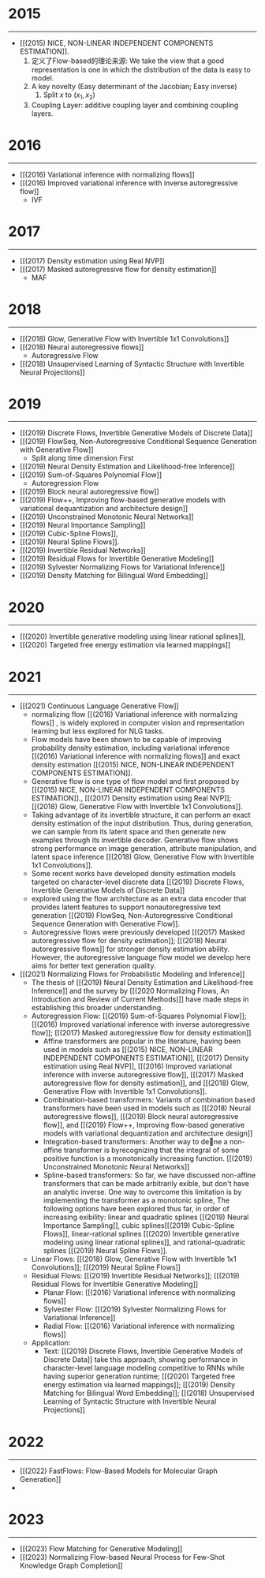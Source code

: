 # 2015
---
- [[(2015) NICE, NON-LINEAR INDEPENDENT COMPONENTS ESTIMATION]].
	1. 定义了Flow-based的理论来源: We take the view that a good representation is one in which the distribution of the data is easy to model.
	2. A key novelty (Easy determinant of the Jacobian; Easy inverse)
		1. Split $x$ to $(x_1, x_2)$
	3. Coupling Layer: additive coupling layer and combining coupling layers.
# 2016
---
- [[(2016) Variational inference with normalizing flows]]
- [[(2016) Improved variational inference with inverse autoregressive flow]]
	- IVF

# 2017
---
-  [[(2017) Density estimation using Real NVP]]
- [[(2017) Masked autoregressive flow for density estimation]]
	- MAF

# 2018
---
- [[(2018) Glow, Generative Flow with Invertible 1x1 Convolutions]]
- [[(2018) Neural autoregressive flows]]
	- Autoregressive Flow
- [[(2018) Unsupervised Learning of Syntactic Structure with Invertible Neural Projections]]

# 2019
---
- [[(2019) Discrete Flows, Invertible Generative Models of Discrete Data]]
- [[(2019) FlowSeq, Non-Autoregressive Conditional Sequence Generation with Generative Flow]]
	- Split along time dimension First
- [[(2019) Neural Density Estimation and Likelihood-free Inference]]
- [[(2019) Sum-of-Squares Polynomial Flow]]
	- Autoregression Flow
- [[(2019) Block neural autoregressive flow]]
- [[(2019) Flow++, Improving flow-based generative models with variational dequantization and architecture design]]
-  [[(2019) Unconstrained Monotonic Neural Networks]]
- [[(2019) Neural Importance Sampling]]
- [[(2019)  Cubic-Spline Flows]],
- [[(2019) Neural Spline Flows]].
- [[(2019) Invertible Residual Networks]]
- [[(2019) Residual Flows for Invertible Generative Modeling]]
- [[(2019) Sylvester Normalizing Flows for Variational Inference]]
- [[(2019) Density Matching for Bilingual Word Embedding]]

# 2020
---
- [[(2020) Invertible generative modeling using linear rational splines]],
- [[(2020) Targeted free energy estimation via learned mappings]]

# 2021
---
- [[(2021) Continuous Language Generative Flow]]
	- normalizing flow [[(2016) Variational inference with normalizing flows]] , is widely explored in computer vision and representation learning but less explored for NLG tasks.
	- Flow models have been shown to be capable of improving probability density estimation, including variational inference  [[(2016) Variational inference with normalizing flows]] and exact density estimation [[(2015) NICE, NON-LINEAR INDEPENDENT COMPONENTS ESTIMATION]].
	- Generative flow is one type of flow model and first proposed by  [[(2015) NICE, NON-LINEAR INDEPENDENT COMPONENTS ESTIMATION]]., [[(2017) Density estimation using Real NVP]]; [[(2018) Glow, Generative Flow with Invertible 1x1 Convolutions]].
	- Taking advantage of its invertible structure, it can perform an exact density estimation of the input distribution. Thus, during generation, we can sample from its latent space and then generate new examples through its invertible decoder. Generative flow shows strong performance on image generation, attribute manipulation, and latent space inference [[(2018) Glow, Generative Flow with Invertible 1x1 Convolutions]].
	- Some recent works have developed density estimation models targeted on character-level discrete data  [[(2019) Discrete Flows, Invertible Generative Models of Discrete Data]]
	- explored using the flow architecture as an extra data encoder that provides latent features to support nonautoregressive text generation [[(2019) FlowSeq, Non-Autoregressive Conditional Sequence Generation with Generative Flow]].
	- Autoregressive flows were previously developed [[(2017) Masked autoregressive flow for density estimation]]; [[(2018) Neural autoregressive flows]] for stronger density estimation ability. However, the autoregressive language flow model we develop here aims for better text generation quality.
- [[(2021) Normalizing Flows for Probabilistic Modeling and Inference]]
	- The thesis of [[(2019) Neural Density Estimation and Likelihood-free Inference]]  and the survey by [[(2020 Normalizing Flows, An Introduction and Review of Current Methods)]] have made steps in establishing this broader understanding.
	- Autoregression Flow: [[(2019) Sum-of-Squares Polynomial Flow]]; [[(2016) Improved variational inference with inverse autoregressive flow]]; [[(2017) Masked autoregressive flow for density estimation]]
		- Affine transformers are popular in the literature, having been used in models such as [[(2015) NICE, NON-LINEAR INDEPENDENT COMPONENTS ESTIMATION]], [[(2017) Density estimation using Real NVP]], [[(2016) Improved variational inference with inverse autoregressive flow]], [[(2017) Masked autoregressive flow for density estimation]], and [[(2018) Glow, Generative Flow with Invertible 1x1 Convolutions]].
		- Combination-based transformers: Variants of combination based transformers have been used in models such as [[(2018) Neural autoregressive flows]], [[(2019) Block neural autoregressive flow]], and [[(2019) Flow++, Improving flow-based generative models with variational dequantization and architecture design]]
		- Integration-based transformers: Another way to dene a non-affine transformer is byrecognizing that the integral of some positive function is a monotonically increasing function. [[(2019) Unconstrained Monotonic Neural Networks]]
		- Spline-based transformers: So far, we have discussed non-affine transformers that can be made arbitrarily  exible, but don't have an analytic inverse. One way to overcome this limitation is by implementing the transformer as a monotonic spline, The following options have been explored thus far, in order of increasing exibility: linear and quadratic splines [[(2019) Neural Importance Sampling]], cubic splines[[(2019)  Cubic-Spline Flows]], linear-rational splines [[(2020) Invertible generative modeling using linear rational splines]], and rational-quadratic splines [[(2019) Neural Spline Flows]].
	- Linear Flows: [[(2018) Glow, Generative Flow with Invertible 1x1 Convolutions]]; [[(2019) Neural Spline Flows]]
	- Residual Flows: [[(2019) Invertible Residual Networks]]; [[(2019) Residual Flows for Invertible Generative Modeling]]
		- Planar Flow: [[(2016) Variational inference with normalizing flows]]
		- Sylvester Flow: [[(2019) Sylvester Normalizing Flows for Variational Inference]]
		- Radial Flow: [[(2016) Variational inference with normalizing flows]]
	- Application: 
		- Text: [[(2019) Discrete Flows, Invertible Generative Models of Discrete Data]] take this approach, showing performance in character-level language modeling competitive to RNNs while having superior generation runtime; [[(2020) Targeted free energy estimation via learned mappings]]; [[(2019) Density Matching for Bilingual Word Embedding]]; [[(2018) Unsupervised Learning of Syntactic Structure with Invertible Neural Projections]]

# 2022
---
- [[(2022) FastFlows: Flow-Based Models for Molecular Graph Generation]]
- 
# 2023
---
- [[(2023) Flow Matching for Generative Modeling]]
- [[(2023) Normalizing Flow-based Neural Process for Few-Shot Knowledge Graph Completion]]